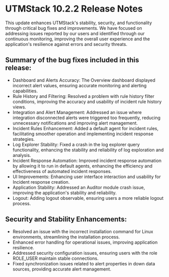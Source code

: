 
# UTMStack 10.2.2 Release Notes
This update enhances UTMStack's stability, security, and functionality through critical bug fixes and improvements. We have focused on addressing issues reported by our users and identified through our continuous monitoring, improving the overall user experience and the application's resilience against errors and security threats.

## Summary of the bug fixes included in this release:
- Dashboard and Alerts Accuracy: The Overview dashboard displayed incorrect alert values, ensuring accurate monitoring and alerting capabilities.
- Rule History and Filtering: Resolved a problem with rule history filter conditions, improving the accuracy and usability of incident rule history views.
- Integration and Alert Management: Addressed an issue where integration disconnected alerts were triggered too frequently, reducing unnecessary notifications and improving alert management.
- Incident Rules Enhancement: Added a default agent for incident rules, facilitating smoother operation and implementing incident response strategies.
- Log Explorer Stability: Fixed a crash in the log explorer query functionality, enhancing the stability and reliability of log exploration and analysis.
- Incident Response Automation: Improved incident response automation by allowing it to run in default agents, enhancing the efficiency and effectiveness of automated incident responses.
- UI Improvements: Enhancing user interface interaction and usability for Incident response creation.
- Application Stability: Addressed an Auditor module crash issue, improving the application's stability and reliability.
- Logout:  Adding logout observable, ensuring users a more reliable logout process.

## Security and Stability Enhancements:
- Resolved an issue with the incorrect installation command for Linux environments, streamlining the installation process.
- Enhanced error handling for operational issues, improving application resilience.
- Addressed security configuration issues, ensuring users with the role ROLE_USER maintain stable connections.
- Fixed synchronization issues related to alert properties in down data sources, providing accurate alert management.
